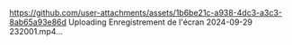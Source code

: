 
https://github.com/user-attachments/assets/1b6be21c-a938-4dc3-a3c3-8ab65a93e86d
Uploading Enregistrement de l'écran 2024-09-29 232001.mp4…


